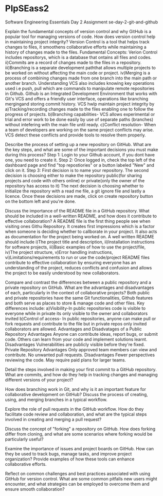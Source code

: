 # PlpSEass2
Software Engineering Essentials Day 2 Assignment
se-day-2-git-and-github

Explain the fundamental concepts of version control and why GitHub is a popular tool for managing versions of code. How does version control help in maintaining project integrity?
Version Control is a tool that helps track changes to files, it smoothens collaborative efforts while maintaining a history of changes made to the files. 
Fundamental Concepts: Verion Control includes repositorys, which is a database that ontains all files and codes. ii)Commits are a record of changes made to the files in a repository. iii)Branching is a separate development paththat allows multiple projects to be worked on without affecting the main code or project. iv)Merging is a process of combining changes made from one branch into the main path or another branch. Understanding VCS also includes knowing key operations used i.e push, pull which are commands to manipulate remote repositories in Github. Github is an Integrated Development Environment that works with Git's VCS and offers a friendly user interface, operations like branching mergingand storing commit history.
VCS hwlp maintain project integrity by a)Tracking/recording changes made to the files enabling one to follow the progress of projects. b)Branching capabilities- VCS allows experimental or trial and error work to be done easily by use of separate paths (branches) without intefering with the main file until ready. c)Conflict resolution- When a team of developers are working on the same project conflicts may arise. VCS detect these conflicts and provide tools to resolve them properly.


Describe the process of setting up a new repository on GitHub. What are the key steps, and what are some of the important decisions you must make during this process?
Step 1: Login to your Github account, if you dont have one, you need to create it.
Step 2: Once logged in, check the top left of the dashboard page and find "top repostiories" or a button labeled "New" and click on it.
Step 3: First decision is to name your repository. The second decision is choosing either to make the repository public(for sharing projects and code with others online) or private(only the owner of the repository has access to it)
The next decision is choosing whether to initialize the repository with a read me file, a git ignore file and lastly a licence. Once these decisions are made, click on create repository button on the bottom left and you're done.


Discuss the importance of the README file in a GitHub repository. What should be included in a well-written README, and how does it contribute to effective collaboration?
A README file is the first thing people see when visiting ones Githu Repository. It creates first impressions which is a factor when someone is deciding whether to callborate in your project. It also acts as documentation for the project being worked on.
A well written README should include i)The project title and description, ii)Installation instructions for software projects, iii)Basic examples of how to use the project/file, iv)The project structure, v)Error handling instructions, vi)Limitations/requirements to run or use the code/project
README files contribute to effective collaboration by ensuring everyone has an understanding of the project, reduces conflicts and confusion and allows the project to be easily understood by new collaborators.


Compare and contrast the differences between a public repository and a private repository on GitHub. What are the advantages and disadvantages of each, particularly in the context of collaborative projects?
Both public and private repositories have the same Git functionalities, Github features and both serve as places to store & manage code and other files.
Key differences include: a)Visibility-In public repositories code is visible to everyone while in private its only visible to the owner and collaborators invited
                         b)Control of access- In public repositories, anyone can make pull or fork requests and contribute to the file but in private repos only invited collaborators are allowed.
Advantages and Disadvatages of a Public Repository
Advantages
Anyone can contribute ideas, report bugs, or submit code.
Others can learn from your code and implement solutions learnt.
Disadvantages
Vulnerabilities are publicly visible before they're fixed.
Private Repository Advantages
Only approved team members can view and contribute.
No unwanted pull requests.
Disadvantages
Fewer perspectives reviewing the code.
May require paid plans for larger teams.


Detail the steps involved in making your first commit to a GitHub repository. What are commits, and how do they help in tracking changes and managing different versions of your project?

How does branching work in Git, and why is it an important feature for collaborative development on GitHub? Discuss the process of creating, using, and merging branches in a typical workflow.

Explore the role of pull requests in the GitHub workflow. How do they facilitate code review and collaboration, and what are the typical steps involved in creating and merging a pull request?

Discuss the concept of "forking" a repository on GitHub. How does forking differ from cloning, and what are some scenarios where forking would be particularly useful?

Examine the importance of issues and project boards on GitHub. How can they be used to track bugs, manage tasks, and improve project organization? Provide examples of how these tools can enhance collaborative efforts.

Reflect on common challenges and best practices associated with using GitHub for version control. What are some common pitfalls new users might encounter, and what strategies can be employed to overcome them and ensure smooth collaboration?
